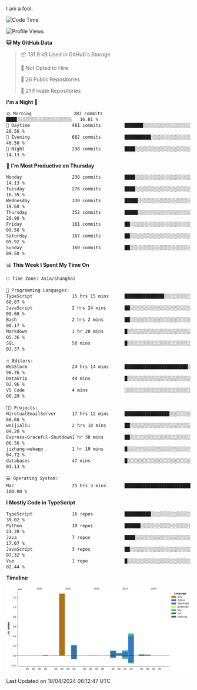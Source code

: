 I am a fool.

<!--START_SECTION:waka-->
![Code Time](http://img.shields.io/badge/Code%20Time-1%2C340%20hrs%2016%20mins-blue)

![Profile Views](http://img.shields.io/badge/Profile%20Views-7-blue)

**🐱 My GitHub Data** 

> 📦 131.9 kB Used in GitHub's Storage 
 > 
> 🚫 Not Opted to Hire
 > 
> 📜 26 Public Repositories 
 > 
> 🔑 21 Private Repositories 
 > 
**I'm a Night 🦉** 

```text
🌞 Morning                283 commits         ████░░░░░░░░░░░░░░░░░░░░░   16.81 % 
🌆 Daytime                481 commits         ███████░░░░░░░░░░░░░░░░░░   28.56 % 
🌃 Evening                682 commits         ██████████░░░░░░░░░░░░░░░   40.50 % 
🌙 Night                  238 commits         ████░░░░░░░░░░░░░░░░░░░░░   14.13 % 
```
📅 **I'm Most Productive on Thursday** 

```text
Monday                   238 commits         ████░░░░░░░░░░░░░░░░░░░░░   14.13 % 
Tuesday                  276 commits         ████░░░░░░░░░░░░░░░░░░░░░   16.39 % 
Wednesday                330 commits         █████░░░░░░░░░░░░░░░░░░░░   19.60 % 
Thursday                 352 commits         █████░░░░░░░░░░░░░░░░░░░░   20.90 % 
Friday                   161 commits         ██░░░░░░░░░░░░░░░░░░░░░░░   09.56 % 
Saturday                 167 commits         ██░░░░░░░░░░░░░░░░░░░░░░░   09.92 % 
Sunday                   160 commits         ██░░░░░░░░░░░░░░░░░░░░░░░   09.50 % 
```


📊 **This Week I Spent My Time On** 

```text
🕑︎ Time Zone: Asia/Shanghai

💬 Programming Languages: 
TypeScript               15 hrs 15 mins      ███████████████░░░░░░░░░░   60.87 % 
JavaScript               2 hrs 24 mins       ██░░░░░░░░░░░░░░░░░░░░░░░   09.60 % 
Bash                     2 hrs 2 mins        ██░░░░░░░░░░░░░░░░░░░░░░░   08.17 % 
Markdown                 1 hr 20 mins        █░░░░░░░░░░░░░░░░░░░░░░░░   05.36 % 
SQL                      50 mins             █░░░░░░░░░░░░░░░░░░░░░░░░   03.37 % 

🔥 Editors: 
WebStorm                 24 hrs 14 mins      ████████████████████████░   96.76 % 
DataGrip                 44 mins             █░░░░░░░░░░░░░░░░░░░░░░░░   02.96 % 
VS Code                  4 mins              ░░░░░░░░░░░░░░░░░░░░░░░░░   00.29 % 

🐱‍💻 Projects: 
HiretualEmailServer      17 hrs 12 mins      █████████████████░░░░░░░░   68.68 % 
weijialiu                2 hrs 18 mins       ██░░░░░░░░░░░░░░░░░░░░░░░   09.20 % 
Express-Graceful-Shutdown1 hr 38 mins        ██░░░░░░░░░░░░░░░░░░░░░░░   06.56 % 
jizhang-webapp           1 hr 10 mins        █░░░░░░░░░░░░░░░░░░░░░░░░   04.72 % 
databases                47 mins             █░░░░░░░░░░░░░░░░░░░░░░░░   03.13 % 

💻 Operating System: 
Mac                      25 hrs 3 mins       █████████████████████████   100.00 % 
```

**I Mostly Code in TypeScript** 

```text
TypeScript               16 repos            ██████████░░░░░░░░░░░░░░░   39.02 % 
Python                   10 repos            ██████░░░░░░░░░░░░░░░░░░░   24.39 % 
Java                     7 repos             ████░░░░░░░░░░░░░░░░░░░░░   17.07 % 
JavaScript               3 repos             ██░░░░░░░░░░░░░░░░░░░░░░░   07.32 % 
Vue                      1 repo              █░░░░░░░░░░░░░░░░░░░░░░░░   02.44 % 
```



**Timeline**

![Lines of Code chart](https://raw.githubusercontent.com/VeejaLiu/VeejaLiu/master/assets/bar_graph.png)


 Last Updated on 18/04/2024 06:12:47 UTC
<!--END_SECTION:waka-->
